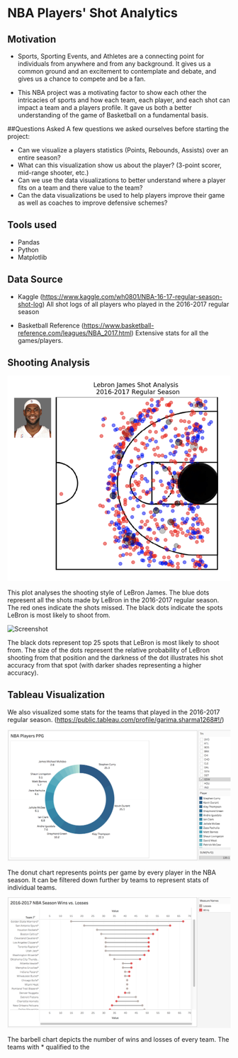 # NBA Players' Shot Analytics

## Motivation
- Sports, Sporting Events, and Athletes are a connecting point for individuals from anywhere and from any background. It gives us a common ground and an excitement to contemplate and debate, and gives us a chance to compete and be a fan.

- This NBA project was a motivating factor to show each other the intricacies of sports and how each team, each player, and each shot can impact a team and a players profile. It gave us both a better understanding of the game of Basketball on a fundamental basis.

##Questions Asked
A few questions we asked ourselves before starting the project:
- Can we visualize a players statistics (Points, Rebounds, Assists) over an entire season?
- What can this visualization show us about the player? (3-point scorer, mid-range shooter, etc.)
- Can we use the data visualizations to better understand where a player fits on a team and there value to the team?
- Can the data visualizations be used to help players improve their game as well as coaches to improve defensive schemes? 



## Tools used
- Pandas
- Python
- Matplotlib

## Data Source
- Kaggle
(https://www.kaggle.com/wh0801/NBA-16-17-regular-season-shot-log)
 All shot logs of all players who played in the 2016-2017 regular season

- Basketball Reference
(https://www.basketball-reference.com/leagues/NBA_2017.html)
 Extensive stats for all the games/players.

## Shooting Analysis

![Screenshot](images/LBJ.png)

This plot analyses the shooting style of LeBron James. The blue dots represent all the shots made by LeBron in the 2016-2017 regular season. The red ones indicate the shots missed. The black dots indicate the spots LeBron is most likely to shoot from.


![Screenshot](images/LeBron.png)

The black dots represent top 25 spots that LeBron is most likely to shoot from. The size of the dots represent the relative probability of LeBron shooting from that position and the darkness of the dot illustrates his shot accuracy from that spot (with darker shades representing a higher accuracy).


## Tableau Visualization 

We also visualized some stats for the teams that played in the 2016-2017 regular season. (https://public.tableau.com/profile/garima.sharma1268#!/)

![Screenshot](images/donut_chart.png)

The donut chart represents points per game by every player in the NBA season. It can be filtered down further by teams to represent stats of individual teams.

![Screenshot](images/barbell_chart.png)

The barbell chart depicts the number of wins and losses of every team. The teams with * qualified to the






